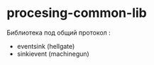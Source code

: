 # procesing-common-lib
Библиотека под общий протокол :
- eventsink (hellgate)
- sinkievent (machinegun)
